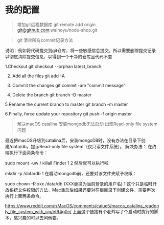 # 我的配置

> 增加git远程数据库
    git remote add origin git@github.com:waihoyu/node-shop.git

> git 清空所有commit记录方法

说明：例如将代码提交到git仓库，将一些敏感信息提交，所以需要删除提交记录以彻底清除提交信息，以得到一个干净的仓库且代码不变

1.Checkout
git checkout --orphan latest_branch

2. Add all the files
git add -A

3. Commit the changes
git commit -am "commit message"

4. Delete the branch
git branch -D master

5.Rename the current branch to master
git branch -m master

6.Finally, force update your repository
git push -f origin master


> 解决macOS catalina 安装mongodb无法启动 出现Read-only file system问题

最近把macOS升级到catalina后，安装mongoDB时，没有办法在目录下创建/data/db，提示Read-only file system（仅只读文件系统）。
解决办法： 在终端执行下面两条命令：

sudo mount -uw /
killall Finder
1
2
然后就可以执行啦

mkdir -p /data/db
1
在启动mongodb前，还要对该文件夹赋予权限：

sudo chown -R xxx /data/db   (XXX替换为当前登录的用户名)
1
这个只是临时开放系统文件权限的方法，Mac重启后如果还要对在根目录下创建文件，需要再次执行上面两条命令。

https://www.reddit.com/r/MacOS/comments/caiue5/macos_catalina_readonly_file_system_with_sip/et94g0e/
上面这个链接有个老外写了个启动时执行的脚本，感兴趣的可以去问他要。

